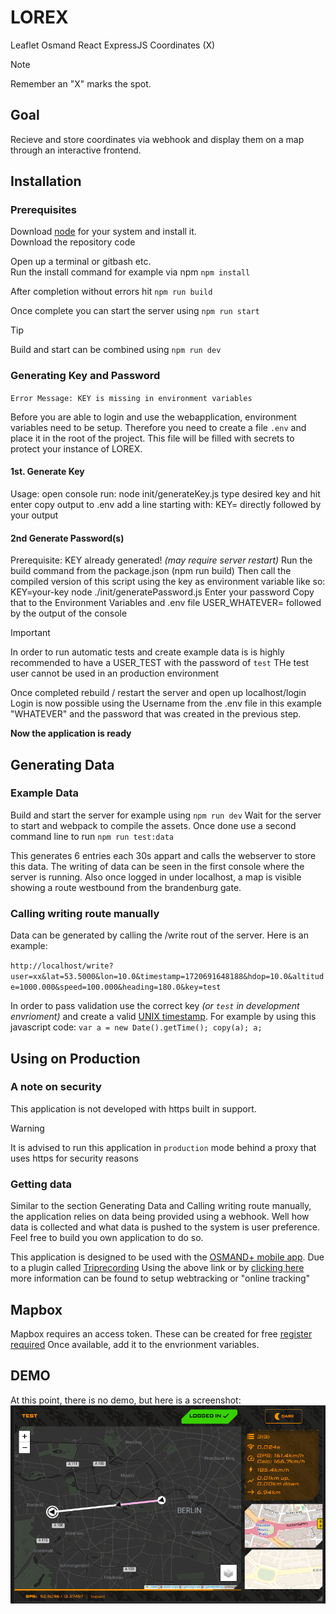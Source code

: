 # LOREX
Leaflet Osmand React ExpressJS Coordinates (X)
> [!NOTE]
> Remember an "X" marks the spot.

## Goal
Recieve and store coordinates via webhook and display them on a map through an interactive frontend.    

## Installation
### Prerequisites
Download [node](https://nodejs.org/en/download) for your system and install it.  
Download the repository code

Open up a terminal or gitbash etc.  
Run the install command for example via npm
`npm install`

After completion without errors hit
`npm run build`

Once complete you can start the server using
`npm run start`

> [!TIP]
Build and start can be combined using
`npm run dev`

### Generating Key and Password
`Error Message: KEY is missing in environment variables`

Before you are able to login and use the webapplication, environment variables need to be setup.
Therefore you need to create a file `.env` and place it in the root of the project.
This file will be filled with secrets to protect your instance of LOREX.

#### 1st. Generate Key
Usage: open console run:  node init/generateKey.js
type desired key and hit enter
copy output to .env add a line starting with:
KEY=
directly followed by your output

#### 2nd Generate Password(s)
Prerequisite: KEY already generated!
_(may require server restart)_
Run the build command from the package.json (npm run build)
Then call the compiled version of this script using the key as environment variable like so:
KEY=your-key node ./init/generatePassword.js
Enter your password
Copy that to the Environment Variables and .env file
USER_WHATEVER=
followed by the output of the console

> [!IMPORTANT]
In order to run automatic tests and create example data is is highly recommended to have a USER_TEST with the password of `test`
THe test user cannot be used in an production environment

Once completed rebuild / restart the server and open up localhost/login
Login is now possible using the Username from the .env file in this example "WHATEVER" and the password that was created in the previous step.

**Now the application is ready**


## Generating Data
### Example Data
Build and start the server for example using
`npm run dev`
Wait for the server to start and webpack to compile the assets.
Once done use a second command line to run
`npm run test:data`

This generates 6 entries each 30s appart and calls the webserver to store this data.
The writing of data can be seen in the first console where the server is running.
Also once logged in under localhost, a map is visible showing a route westbound from the brandenburg gate.

### Calling writing route manually
Data can be generated by calling the /write rout of the server.
Here is an example:

`http://localhost/write?user=xx&lat=53.5000&lon=10.0&timestamp=1720691648188&hdop=10.0&altitude=1000.000&speed=100.000&heading=180.0&key=test`


In order to pass validation use the correct key _(or `test` in development envrioment)_ and create a valid [UNIX timestamp]([url](https://currentmillis.com/)).
For example by using this javascript code:
`var a = new Date().getTime();
copy(a);
a;`

## Using on Production
### A note on security
This application is not developed with https built in support.
> [!WARNING] 
It is advised to run this application in `production` mode behind a proxy that uses https for security reasons

### Getting data
Similar to the section Generating Data and Calling writing route manually, the application relies on data being provided using a webhook.
Well how data is collected and what data is pushed to the system is user preference.
Feel free to build you own application to do so.

This application is designed to be used with the [OSMAND+ mobile app]([url](https://osmand.net/)).
Due to a plugin called [Triprecording]([url](https://osmand.net/docs/user/plugins/trip-recording/))
Using the above link or by [clicking here](https://osmand.net/docs/user/plugins/trip-recording#recording-settings) more information can be found to setup webtracking or "online tracking"

## Mapbox	
Mapbox requires an access token.
These can be created for free [register required]([url](https://tiles.mapbox.com/signup))
Once available, add it to the envrionment variables.

## DEMO
At this point, there is no demo, but here is a screenshot:
![Demo LOREX, markers on a map in berlin, information about speed and distance on the right](https://raw.githubusercontent.com/Type-Style/LOREX/dev/demo.png)
